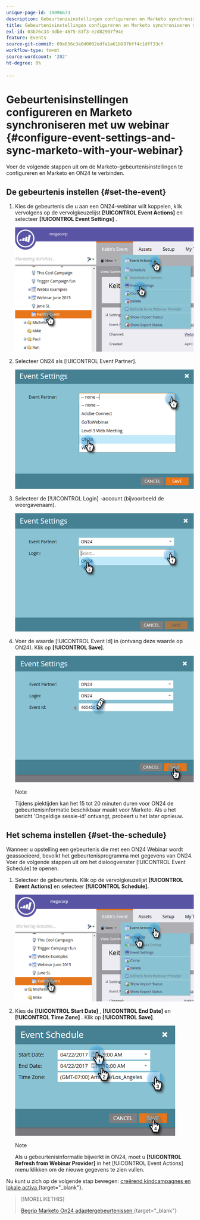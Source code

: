 ```yaml
---
unique-page-id: 10096673
description: Gebeurtenisinstellingen configureren en Marketo synchroniseren met uw webinar - Marketo Docs - Productdocumentatie
title: Gebeurtenisinstellingen configureren en Marketo synchroniseren met uw webinar
exl-id: 03b76c33-3dbe-4675-83f3-e2d82907f94e
feature: Events
source-git-commit: 09a656c3a0d0002edfa1a61b987bff4c1dff33cf
workflow-type: tm+mt
source-wordcount: '202'
ht-degree: 0%

---
```


# Gebeurtenisinstellingen configureren en Marketo synchroniseren met uw webinar {#configure-event-settings-and-sync-marketo-with-your-webinar}

Voer de volgende stappen uit om de Marketo-gebeurtenisinstellingen te configureren en Marketo en ON24 te verbinden.

## De gebeurtenis instellen {#set-the-event}

1. Kies de gebeurtenis die u aan een ON24-webinar wilt koppelen, klik vervolgens op de vervolgkeuzelijst **[!UICONTROL Event Actions]** en selecteer **[!UICONTROL Event Settings]** .

   ![](assets/one.png)

1. Selecteer ON24 als [!UICONTROL Event Partner].

   ![](assets/two.png)

1. Selecteer de [!UICONTROL Login] -account (bijvoorbeeld de weergavenaam).

   ![](assets/three.png)

1. Voer de waarde [!UICONTROL Event Id] in (ontvang deze waarde op ON24). Klik op **[!UICONTROL Save]**.

   ![](assets/four.png)

   >[!NOTE]
   >
   >Tijdens piektijden kan het 15 tot 20 minuten duren voor ON24 de gebeurtenisinformatie beschikbaar maakt voor Marketo. Als u het bericht &#39;Ongeldige sessie-id&#39; ontvangt, probeert u het later opnieuw.

## Het schema instellen {#set-the-schedule}

Wanneer u opstelling een gebeurtenis die met een ON24 Webinar wordt geassocieerd, bevolkt het gebeurtenisprogramma met gegevens van ON24. Voer de volgende stappen uit om het dialoogvenster [!UICONTROL Event Schedule] te openen.

1. Selecteer de gebeurtenis. Klik op de vervolgkeuzelijst **[!UICONTROL Event Actions]** en selecteer **[!UICONTROL Schedule].**

   ![](assets/five.png)

1. Kies de **[!UICONTROL Start Date]** , **[!UICONTROL End Date]** en **[!UICONTROL Time Zone]** . Klik op **[!UICONTROL Save]**.

   ![](assets/six-1.png)

   >[!NOTE]
   >
   >Als u gebeurtenisinformatie bijwerkt in ON24, moet u **[!UICONTROL Refresh from Webinar Provider]** in het [!UICONTROL Event Actions] menu klikken om de nieuwe gegevens te zien vullen.

Nu kunt u zich op de volgende stap bewegen: [ creërend kindcampagnes en lokale activa ](/help/marketo/product-docs/demand-generation/events/create-an-event/create-an-event-with-the-marketo-on24-adapter/create-child-campaigns-and-local-assets.md){target="_blank"}.

>[!MORELIKETHIS]
>
>[ Begrip Marketo On24 adaptergebeurtenissen ](/help/marketo/product-docs/demand-generation/events/create-an-event/create-an-event-with-the-marketo-on24-adapter/understanding-marketo-on24-adapter-events.md){target="_blank"}
